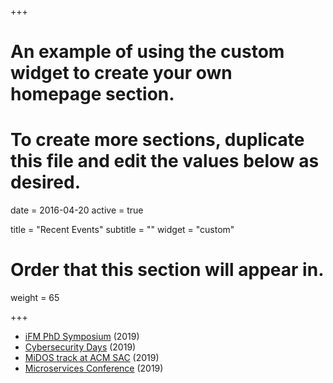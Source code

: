 +++
# An example of using the custom widget to create your own homepage section.
# To create more sections, duplicate this file and edit the values below as desired.

date = 2016-04-20
active = true

title = "Recent Events"
subtitle = ""
widget = "custom"

# Order that this section will appear in.
weight = 65

+++
* [iFM PhD Symposium](https://ifm2019.hvl.no/phd-symposium/) (2019)
* [Cybersecurity Days](https://cyberdays2019.sdu.dk/) (2019)
* [MiDOS track at ACM SAC](https://midos2019.sdu.dk/) (2019)
* [Microservices Conference](https://www.conf-micro.services/2019/) (2019)

<!--
* [ESOCC 2017](http://esocc2017.ifi.uio.no/)
* [LOPSTR 2017](https://www.sci.unich.it/lopstr17/)
* [DCAI 2017](http://www.dcai-conference.net/)
* [DCAI 2016](http://www.dcai-conference.net/)
* [BISS 2015](http://www.cs.unibo.it/projects/biss2015/)
* [FACS 2014](http://facs2014.cs.unibo.it/)
* [iFM 2014](http://ifm2014.cs.unibo.it/)
* [BISS 2014](http://biss2014.cs.unibo.it/)
* [BISS 2013](http://www.cs.unibo.it/projects/biss2013/)
* [ESOCC 2012](http://esocc2012.cs.unibo.it/)
* [BISS 2012](http://www.cs.unibo.it/projects/biss2012/)
-->
